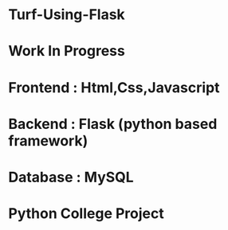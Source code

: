 # Turf-Using-Flask
# Work In Progress
# Frontend : Html,Css,Javascript
# Backend : Flask (python based framework)
# Database : MySQL
# Python College Project
